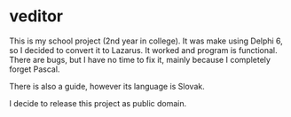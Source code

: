 # veditor

This is my school project (2nd year in college). It was make using Delphi 6, so I decided to convert it to Lazarus. It worked and program is functional. There are bugs, but I have no time to fix it, mainly because I completely forget Pascal. 

There is also a guide, however its language is Slovak. 

I decide to release this project as public domain. 
